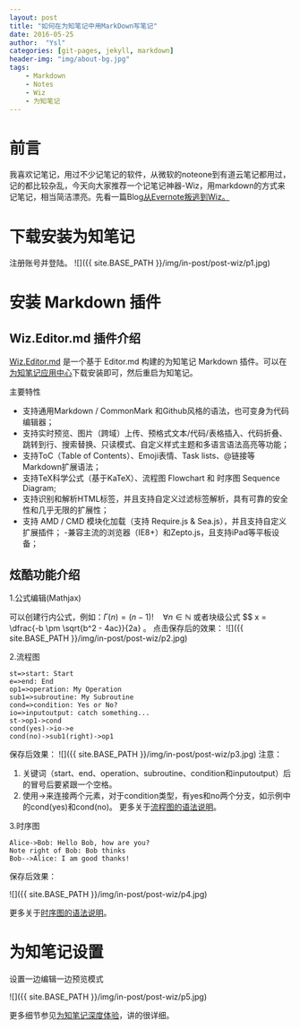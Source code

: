 ```yaml
---
layout: post
title: "如何在为知笔记中用MarkDown写笔记"
date: 2016-05-25
author:  "Ysl"
categories: [git-pages, jekyll, markdown]
header-img: "img/about-bg.jpg"
tags:
    - Markdown
    - Notes
    - Wiz
    - 为知笔记
---
```


# 前言

我喜欢记笔记，用过不少记笔记的软件，从微软的noteone到有道云笔记都用过，记的都比较杂乱，今天向大家推荐一个记笔记神器-Wiz，用markdown的方式来记笔记，相当简洁漂亮。先看一篇Blog[从Evernote叛逃到Wiz。](https://xbeta.info/evernote2wiz.htm)

# 下载安装为知笔记

注册账号并登陆。
![]({{ site.BASE_PATH }}/img/in-post/post-wiz/p1.jpg)

# 安装 Markdown 插件
## Wiz.Editor.md 插件介绍

[Wiz.Editor.md](https://github.com/akof1314/Wiz.Editor.md) 是一个基于 Editor.md 构建的为知笔记 Markdown 插件。可以在[为知笔记应用中心](http://app.wiz.cn/)下载安装即可，然后重启为知笔记。

主要特性

- 支持通用Markdown / CommonMark 和Github风格的语法，也可变身为代码编辑器；
- 支持实时预览、图片（跨域）上传、预格式文本/代码/表格插入、代码折叠、跳转到行、搜索替换、只读模式、自定义样式主题和多语言语法高亮等功能；
- 支持ToC（Table of Contents）、Emoji表情、Task lists、@链接等Markdown扩展语法；
- 支持TeX科学公式（基于KaTeX）、流程图 Flowchart 和 时序图 Sequence Diagram;
- 支持识别和解析HTML标签，并且支持自定义过滤标签解析，具有可靠的安全性和几乎无限的扩展性；
- 支持 AMD / CMD 模块化加载（支持 Require.js & Sea.js），并且支持自定义扩展插件；
-兼容主流的浏览器（IE8+）和Zepto.js，且支持iPad等平板设备；

## 炫酷功能介绍

 1.公式编辑(Mathjax)


可以创建行内公式，例如：$\Gamma(n) = (n-1)!\quad\forall n\in\mathbb N$
或者块级公式 $$ x = \dfrac{-b \pm \sqrt{b^2 - 4ac}}{2a} 。
点击保存后的效果：
![]({{ site.BASE_PATH }}/img/in-post/post-wiz/p2.jpg)

2.流程图

```flow
st=>start: Start
e=>end: End
op1=>operation: My Operation
sub1=>subroutine: My Subroutine
cond=>condition: Yes or No?
io=>inputoutput: catch something...
st->op1->cond
cond(yes)->io->e
cond(no)->sub1(right)->op1
```

保存后效果：
![]({{ site.BASE_PATH }}/img/in-post/post-wiz/p3.jpg)
注意：
1) 关键词（start、end、operation、subroutine、condition和inputoutput）后的冒号后要紧跟一个空格。
2) 使用->来连接两个元素，对于condition类型，有yes和no两个分支，如示例中的cond(yes)和cond(no)。
更多关于[流程图的语法说明](http://adrai.github.io/flowchart.js/)。

3.时序图

```sequence
Alice->Bob: Hello Bob, how are you?
Note right of Bob: Bob thinks
Bob-->Alice: I am good thanks!
```
保存后效果：

![]({{ site.BASE_PATH }}/img/in-post/post-wiz/p4.jpg)

更多关于[时序图的语法说明](http://bramp.github.io/js-sequence-diagrams/)。

# 为知笔记设置

设置一边编辑一边预览模式

![]({{ site.BASE_PATH }}/img/in-post/post-wiz/p5.jpg)

更多细节参见[为知笔记深度体验](http://test.smzdm.com/pingce/p/1850/)，讲的很详细。